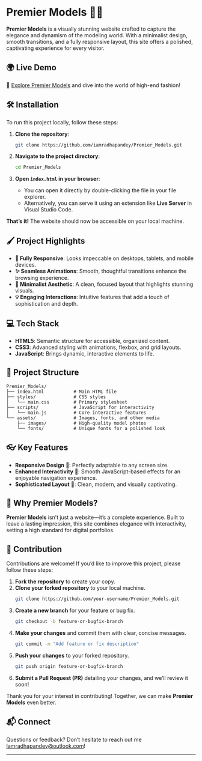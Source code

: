 

# Premier Models 💃✨

**Premier Models** is a visually stunning website crafted to capture the elegance and dynamism of the modeling world. With a minimalist design, smooth transitions, and a fully responsive layout, this site offers a polished, captivating experience for every visitor.

## 🌍 Live Demo

🎉 [Explore Premier Models](https://iamradhapandey.github.io/Permier_Models/) and dive into the world of high-end fashion!

## 🛠️ Installation

To run this project locally, follow these steps:

1. **Clone the repository**:
   ```bash
   git clone https://github.com/iamradhapandey/Premier_Models.git
   ```

2. **Navigate to the project directory**:
   ```bash
   cd Premier_Models
   ```

3. **Open `index.html` in your browser**:
   - You can open it directly by double-clicking the file in your file explorer.
   - Alternatively, you can serve it using an extension like **Live Server** in Visual Studio Code.

**That’s it!** The website should now be accessible on your local machine.

## 🖌️ Project Highlights

- **📱 Fully Responsive**: Looks impeccable on desktops, tablets, and mobile devices.
- **✨ Seamless Animations**: Smooth, thoughtful transitions enhance the browsing experience.
- **🎨 Minimalist Aesthetic**: A clean, focused layout that highlights stunning visuals.
- **💡 Engaging Interactions**: Intuitive features that add a touch of sophistication and depth.

## 💻 Tech Stack

- **HTML5**: Semantic structure for accessible, organized content.
- **CSS3**: Advanced styling with animations, flexbox, and grid layouts.
- **JavaScript**: Brings dynamic, interactive elements to life.

## 📁 Project Structure

```
Premier_Models/
├── index.html           # Main HTML file
├── styles/              # CSS styles
│   └── main.css         # Primary stylesheet
├── scripts/             # JavaScript for interactivity
│   └── main.js          # Core interactive features
└── assets/              # Images, fonts, and other media
    ├── images/          # High-quality model photos
    └── fonts/           # Unique fonts for a polished look
```

## 👓 Key Features

- **Responsive Design** 📱: Perfectly adaptable to any screen size.
- **Enhanced Interactivity** 🔄: Smooth JavaScript-based effects for an enjoyable navigation experience.
- **Sophisticated Layout** 💎: Clean, modern, and visually captivating.

## 🌟 Why Premier Models?

**Premier Models** isn’t just a website—it’s a complete experience. Built to leave a lasting impression, this site combines elegance with interactivity, setting a high standard for digital portfolios.

## 🤝 Contribution

Contributions are welcome! If you’d like to improve this project, please follow these steps:

1. **Fork the repository** to create your copy.
2. **Clone your forked repository** to your local machine.
   ```bash
   git clone https://github.com/your-username/Premier_Models.git
   ```
3. **Create a new branch** for your feature or bug fix.
   ```bash
   git checkout -b feature-or-bugfix-branch
   ```
4. **Make your changes** and commit them with clear, concise messages.
   ```bash
   git commit -m "Add feature or fix description"
   ```
5. **Push your changes** to your forked repository.
   ```bash
   git push origin feature-or-bugfix-branch
   ```
6. **Submit a Pull Request (PR)** detailing your changes, and we’ll review it soon!

Thank you for your interest in contributing! Together, we can make **Premier Models** even better.

## 📬 Connect

Questions or feedback? Don’t hesitate to reach out me Iamradhapandey@outlook.com!

---

